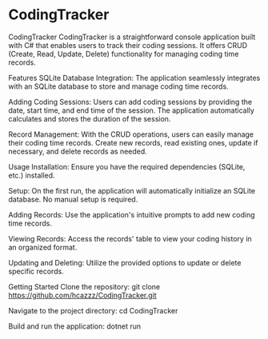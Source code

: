 # CodingTracker

CodingTracker
CodingTracker is a straightforward console application built with C# that enables users to track their coding sessions. It offers CRUD (Create, Read, Update, Delete) functionality for managing coding time records.

Features
SQLite Database Integration: The application seamlessly integrates with an SQLite database to store and manage coding time records.

Adding Coding Sessions: Users can add coding sessions by providing the date, start time, and end time of the session. The application automatically calculates and stores the duration of the session.

Record Management: With the CRUD operations, users can easily manage their coding time records. Create new records, read existing ones, update if necessary, and delete records as needed.

Usage
Installation: Ensure you have the required dependencies (SQLite, etc.) installed.

Setup: On the first run, the application will automatically initialize an SQLite database. No manual setup is required.

Adding Records: Use the application's intuitive prompts to add new coding time records.

Viewing Records: Access the records' table to view your coding history in an organized format.

Updating and Deleting: Utilize the provided options to update or delete specific records.

Getting Started
Clone the repository: git clone https://github.com/hcazzz/CodingTracker.git

Navigate to the project directory: cd CodingTracker

Build and run the application: dotnet run
